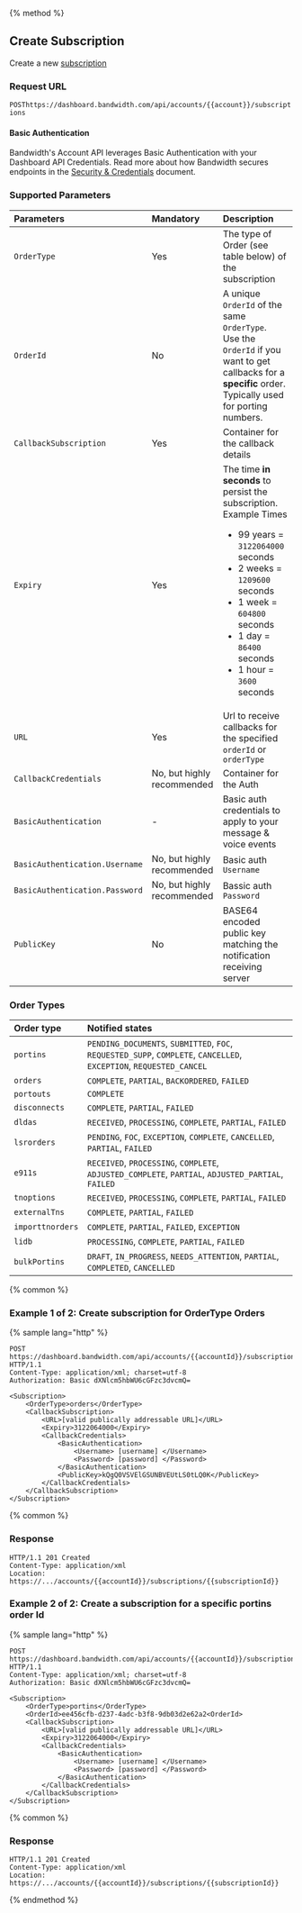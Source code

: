 {% method %}

## Create Subscription

Create a new [subscription](../about.md)

### Request URL

<code class="post">POST</code>`https://dashboard.bandwidth.com/api/accounts/{{account}}/subscriptions`

#### Basic Authentication

Bandwidth's Account API leverages Basic Authentication with your Dashboard API Credentials. Read more about how Bandwidth secures endpoints in the [Security & Credentials](../../../guides/accountCredentials.md) document.

### Supported Parameters

| Parameters                     | Mandatory                  | Description                                                                                                                                                                                                                                                       |
|:-------------------------------|:---------------------------|:------------------------------------------------------------------------------------------------------------------------------------------------------------------------------------------------------------------------------------------------------------------|
| `OrderType`                    | Yes                        | The type of Order (see table below) of the subscription                                                                                                                                                                                                           |
| `OrderId`                      | No                         | A unique `OrderId` of the same `OrderType`.  <br>Use the `OrderId` if you want to get callbacks for a **specific** order. Typically used for porting numbers.                                                                                                     |
| `CallbackSubscription`         | Yes                        | Container for the callback details                                                                                                                                                                                                                                |
| `Expiry`                       | Yes                        | The time **in seconds** to persist the subscription.  <br> Example Times <ul> <li>99 years = `3122064000` seconds</li><li>2 weeks = `1209600` seconds</li><li>1 week = `604800` seconds</li><li>1 day = `86400` seconds</li><li>1 hour = `3600` seconds</li></ul> |
| `URL`                          | Yes                        | Url to receive callbacks for the specified `orderId` or `orderType`                                                                                                                                                                                               |
| `CallbackCredentials`          | No, but highly recommended | Container for the Auth                                                                                                                                                                                                                                            |
| `BasicAuthentication`          | -                          | Basic auth credentials to apply to your message & voice events                                                                                                                                                                                                    |
| `BasicAuthentication.Username` | No, but highly recommended | Basic auth `Username`                                                                                                                                                                                                                                             |
| `BasicAuthentication.Password` | No, but highly recommended | Bassic auth `Password`                                                                                                                                                                                                                                            |
| `PublicKey`                    | No                         | BASE64 encoded public key matching the notification receiving server                                                                                                                                                                                              |

### Order Types

| Order type       | Notified states                                                                                                     |
|:-----------------|:--------------------------------------------------------------------------------------------------------------------|
| `portins`        | `PENDING_DOCUMENTS`, `SUBMITTED`, `FOC`, `REQUESTED_SUPP`, `COMPLETE`, `CANCELLED`, `EXCEPTION`, `REQUESTED_CANCEL` |
| `orders`         | `COMPLETE`, `PARTIAL`, `BACKORDERED`, `FAILED`                                                                      |
| `portouts`       | `COMPLETE`                                                                                                          |
| `disconnects`    | `COMPLETE`, `PARTIAL`, `FAILED`                                                                                     |
| `dldas`          | `RECEIVED`, `PROCESSING`, `COMPLETE`, `PARTIAL`, `FAILED`                                                           |
| `lsrorders`      | `PENDING`, `FOC`, `EXCEPTION`, `COMPLETE`, `CANCELLED`, `PARTIAL`, `FAILED`                                         |
| `e911s`          | `RECEIVED`, `PROCESSING`, `COMPLETE`, `ADJUSTED_COMPLETE`, `PARTIAL`, `ADJUSTED_PARTIAL`, `FAILED`                  |
| `tnoptions`      | `RECEIVED`, `PROCESSING`, `COMPLETE`, `PARTIAL`, `FAILED`                                                           |
| `externalTns`    | `COMPLETE`, `PARTIAL`, `FAILED`                                                                                     |
| `importtnorders` | `COMPLETE`, `PARTIAL`, `FAILED`, `EXCEPTION`                                                                        |
| `lidb`           | `PROCESSING`, `COMPLETE`, `PARTIAL`, `FAILED`                                                                       |
| `bulkPortins`    | `DRAFT`, `IN_PROGRESS`, `NEEDS_ATTENTION`, `PARTIAL`, `COMPLETED`, `CANCELLED`                                      |


{% common %}

### Example 1 of 2: Create subscription for OrderType Orders

{% sample lang="http" %}

```http
POST https://dashboard.bandwidth.com/api/accounts/{{accountId}}/subscriptions HTTP/1.1
Content-Type: application/xml; charset=utf-8
Authorization: Basic dXNlcm5hbWU6cGFzc3dvcmQ=

<Subscription>
    <OrderType>orders</OrderType>
    <CallbackSubscription>
        <URL>[valid publically addressable URL]</URL>
        <Expiry>3122064000</Expiry>
        <CallbackCredentials>
            <BasicAuthentication>
                <Username> [username] </Username>
                <Password> [password] </Password>
            </BasicAuthentication>
            <PublicKey>kQgQ0VSVElGSUNBVEUtLS0tLQ0K</PublicKey>
        </CallbackCredentials>
    </CallbackSubscription>
</Subscription>
```

{% common %}

### Response

```http
HTTP/1.1 201 Created
Content-Type: application/xml
Location: https://.../accounts/{{accountId}}/subscriptions/{{subscriptionId}}
```

### Example 2 of 2: Create a subscription for a specific portins order Id

{% sample lang="http" %}

```http
POST https://dashboard.bandwidth.com/api/accounts/{{accountId}}/subscriptions HTTP/1.1
Content-Type: application/xml; charset=utf-8
Authorization: Basic dXNlcm5hbWU6cGFzc3dvcmQ=

<Subscription>
    <OrderType>portins</OrderType>
    <OrderId>ee456cfb-d237-4adc-b3f8-9db03d2e62a2<OrderId>
    <CallbackSubscription>
        <URL>[valid publically addressable URL]</URL>
        <Expiry>3122064000</Expiry>
        <CallbackCredentials>
            <BasicAuthentication>
                <Username> [username] </Username>
                <Password> [password] </Password>
            </BasicAuthentication>
        </CallbackCredentials>
    </CallbackSubscription>
</Subscription>
```

{% common %}

### Response

```http
HTTP/1.1 201 Created
Content-Type: application/xml
Location: https://.../accounts/{{accountId}}/subscriptions/{{subscriptionId}}
```


{% endmethod %}
